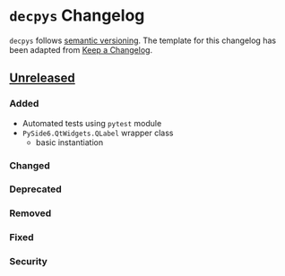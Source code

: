 # `decpys` Changelog

`decpys` follows [semantic versioning](https://semver.org/). The template for this changelog has been
adapted from [Keep a Changelog](https://keepachangelog.com/en/1.0.0/).


## [Unreleased]

### Added
* Automated tests using `pytest` module
* `PySide6.QtWidgets.QLabel` wrapper class
  * basic instantiation

### Changed

### Deprecated

### Removed

### Fixed

### Security



[Unreleased]: https://github.com/mbenzreba/decpys/compare/master...HEAD